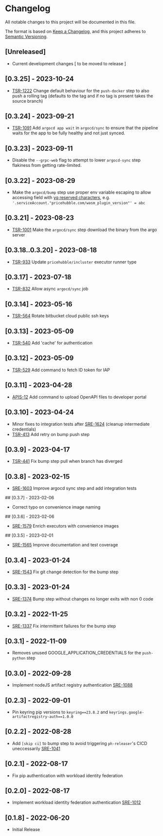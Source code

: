 # Changelog
All notable changes to this project will be documented in this file.

The format is based on [Keep a Changelog](https://keepachangelog.com/en/1.0.0/),
and this project adheres to [Semantic Versioning](https://semver.org/spec/v2.0.0.html).

## [Unreleased]
 - Current development changes [ to be moved to release ]

## [0.3.25] - 2023-10-24
 - [TSR-1222](https://pricehubble.atlassian.net/browse/TSR-1222) Change default behaviour for the `push-docker` step to also push a rolling tag (defaults to the tag and if no tag is present takes the source branch)

## [0.3.24] - 2023-09-21
 - [TSR-1091](https://pricehubble.atlassian.net/browse/TSR-1091) Add `argocd app wait` in `argocd/sync` to ensure that the pipeline waits for the app to be fully healthy and not just synced.

## [0.3.23] - 2023-09-11
 - Disable the `--grpc-web` flag to attempt to lower `argocd-sync` step flakiness from getting rate-limited. 

## [0.3.22] - 2023-08-29
 - Make the `argocd/bump` step use proper env variable escaping to allow accessing field with [yq reserved characters](https://mikefarah.gitbook.io/yq/v/v3.x/usage/path-expressions#keys-and-values-with-leading-dashes), e.g. `'.serviceAccount."pricehubble.com/wasm_plugin_version"' = abc`

## [0.3.21] - 2023-08-23
 - [TSR-1001](https://pricehubble.atlassian.net/browse/TSR-1001) Make the `argocd/sync` step download the binary from the argo server

## [0.3.18..0.3.20] - 2023-08-18
 - [TSR-933](https://pricehubble.atlassian.net/browse/TSR-933) Update `pricehubble/incluster` executor runner type

## [0.3.17] - 2023-07-18
 - [TSR-832](https://pricehubble.atlassian.net/browse/TSR-832) Allow async `argocd/sync` job

## [0.3.14] - 2023-05-16
 - [TSR-564](https://pricehubble.atlassian.net/browse/TSR-564) Rotate bitbucket cloud public ssh keys

## [0.3.13] - 2023-05-09
 - [TSR-540](https://pricehubble.atlassian.net/browse/TSR-540) Add 'cache' for authentication

## [0.3.12] - 2023-05-09
 - [TSR-529](https://pricehubble.atlassian.net/browse/TSR-529) Add command to fetch ID token for IAP

## [0.3.11] - 2023-04-28
 - [APIS-12](https://pricehubble.atlassian.net/browse/APIS-95) Add command to upload OpenAPI files to developer portal

## [0.3.10] - 2023-04-24
 - Minor fixes to integration tests after [SRE-1624](https://pricehubble.atlassian.net/browse/SRE-1624) (cleanup intermediate credentials)
 - [TSR-413](https://pricehubble.atlassian.net/browse/TSR-413) Add retry on bump push step

## [0.3.9] - 2023-04-17
 - [TSR-441](https://pricehubble.atlassian.net/browse/TSR-441) Fix bump step pull when branch has diverged

## [0.3.8] - 2023-02-15
 - [SRE-1603](https://pricehubble.atlassian.net/browse/SRE-1603) Improve argocd sync step and add integration tests 

## [0.3.7] - 2023-02-06
 - Correct typo on convenience image naming 

## [0.3.6] - 2023-02-06
 - [SRE-1579](https://pricehubble.atlassian.net/browse/SRE-1579) Enrich executors with convenience images

## [0.3.5] - 2023-02-01
 - [SRE-1565](https://pricehubble.atlassian.net/browse/SRE-1565) Improve documentation and test coverage

## [0.3.4] - 2023-01-24
 - [SRE-1543](https://pricehubble.atlassian.net/browse/SRE-1543) Fix git change detection for the bump step

## [0.3.3] - 2023-01-24
 - [SRE-1374](https://pricehubble.atlassian.net/browse/SRE-1374) Bump step without changes no longer exits with non 0 code

## [0.3.2] - 2022-11-25
 - [SRE-1337](https://pricehubble.atlassian.net/browse/SRE-1337) Fix intermittent failures for the bump step 

## [0.3.1] - 2022-11-09
 - Removes unused GOOGLE_APPLICATION_CREDENTIALS for the `push-python` step

## [0.3.0] - 2022-09-28
 - Implement nodeJS artifact registry authentication [SRE-1088](https://pricehubble.atlassian.net/browse/SRE-1088)

## [0.2.3] - 2022-09-01
 - Pin keyring pip versions to `keyring==23.8.2` and `keyrings.google-artifactregistry-auth==1.0.0` 

## [0.2.2] - 2022-08-28
 - Add `[skip ci]` to bump step to avoid triggering `ph-releaser`'s CICD uneccessarily [SRE-1041](https://pricehubble.atlassian.net/browse/SRE-1041)

## [0.2.1] - 2022-08-17
 - Fix pip authentication with workload identity federation 

## [0.2.0] - 2022-08-17
 - Implement workload identity federation authentication [SRE-1012](https://pricehubble.atlassian.net/browse/SRE-1012)

## [0.1.8] - 2022-06-20
 - Initial Release
